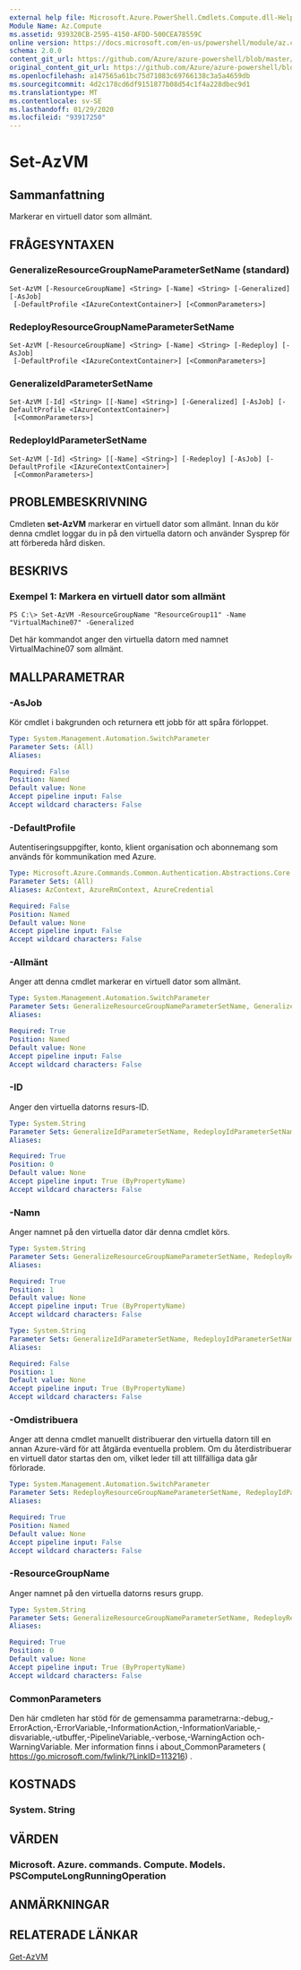 ```yaml
---
external help file: Microsoft.Azure.PowerShell.Cmdlets.Compute.dll-Help.xml
Module Name: Az.Compute
ms.assetid: 939320CB-2595-4150-AFDD-500CEA78559C
online version: https://docs.microsoft.com/en-us/powershell/module/az.compute/set-azvm
schema: 2.0.0
content_git_url: https://github.com/Azure/azure-powershell/blob/master/src/Compute/Compute/help/Set-AzVM.md
original_content_git_url: https://github.com/Azure/azure-powershell/blob/master/src/Compute/Compute/help/Set-AzVM.md
ms.openlocfilehash: a147565a61bc75d71083c69766138c3a5a4659db
ms.sourcegitcommit: 4d2c178cd6df9151877b08d54c1f4a228dbec9d1
ms.translationtype: MT
ms.contentlocale: sv-SE
ms.lasthandoff: 01/29/2020
ms.locfileid: "93917250"
---
```

# Set-AzVM

## Sammanfattning
Markerar en virtuell dator som allmänt.

## FRÅGESYNTAXEN

### GeneralizeResourceGroupNameParameterSetName (standard)
```
Set-AzVM [-ResourceGroupName] <String> [-Name] <String> [-Generalized] [-AsJob]
 [-DefaultProfile <IAzureContextContainer>] [<CommonParameters>]
```

### RedeployResourceGroupNameParameterSetName
```
Set-AzVM [-ResourceGroupName] <String> [-Name] <String> [-Redeploy] [-AsJob]
 [-DefaultProfile <IAzureContextContainer>] [<CommonParameters>]
```

### GeneralizeIdParameterSetName
```
Set-AzVM [-Id] <String> [[-Name] <String>] [-Generalized] [-AsJob] [-DefaultProfile <IAzureContextContainer>]
 [<CommonParameters>]
```

### RedeployIdParameterSetName
```
Set-AzVM [-Id] <String> [[-Name] <String>] [-Redeploy] [-AsJob] [-DefaultProfile <IAzureContextContainer>]
 [<CommonParameters>]
```

## PROBLEMBESKRIVNING
Cmdleten **set-AzVM** markerar en virtuell dator som allmänt.
Innan du kör denna cmdlet loggar du in på den virtuella datorn och använder Sysprep för att förbereda hård disken.

## BESKRIVS

### Exempel 1: Markera en virtuell dator som allmänt
```
PS C:\> Set-AzVM -ResourceGroupName "ResourceGroup11" -Name "VirtualMachine07" -Generalized
```

Det här kommandot anger den virtuella datorn med namnet VirtualMachine07 som allmänt.

## MALLPARAMETRAR

### -AsJob
Kör cmdlet i bakgrunden och returnera ett jobb för att spåra förloppet.

```yaml
Type: System.Management.Automation.SwitchParameter
Parameter Sets: (All)
Aliases:

Required: False
Position: Named
Default value: None
Accept pipeline input: False
Accept wildcard characters: False
```

### -DefaultProfile
Autentiseringsuppgifter, konto, klient organisation och abonnemang som används för kommunikation med Azure.

```yaml
Type: Microsoft.Azure.Commands.Common.Authentication.Abstractions.Core.IAzureContextContainer
Parameter Sets: (All)
Aliases: AzContext, AzureRmContext, AzureCredential

Required: False
Position: Named
Default value: None
Accept pipeline input: False
Accept wildcard characters: False
```

### -Allmänt
Anger att denna cmdlet markerar en virtuell dator som allmänt.

```yaml
Type: System.Management.Automation.SwitchParameter
Parameter Sets: GeneralizeResourceGroupNameParameterSetName, GeneralizeIdParameterSetName
Aliases:

Required: True
Position: Named
Default value: None
Accept pipeline input: False
Accept wildcard characters: False
```

### -ID
Anger den virtuella datorns resurs-ID.

```yaml
Type: System.String
Parameter Sets: GeneralizeIdParameterSetName, RedeployIdParameterSetName
Aliases:

Required: True
Position: 0
Default value: None
Accept pipeline input: True (ByPropertyName)
Accept wildcard characters: False
```

### -Namn
Anger namnet på den virtuella dator där denna cmdlet körs.

```yaml
Type: System.String
Parameter Sets: GeneralizeResourceGroupNameParameterSetName, RedeployResourceGroupNameParameterSetName
Aliases:

Required: True
Position: 1
Default value: None
Accept pipeline input: True (ByPropertyName)
Accept wildcard characters: False
```

```yaml
Type: System.String
Parameter Sets: GeneralizeIdParameterSetName, RedeployIdParameterSetName
Aliases:

Required: False
Position: 1
Default value: None
Accept pipeline input: True (ByPropertyName)
Accept wildcard characters: False
```

### -Omdistribuera
Anger att denna cmdlet manuellt distribuerar den virtuella datorn till en annan Azure-värd för att åtgärda eventuella problem.
Om du återdistribuerar en virtuell dator startas den om, vilket leder till att tillfälliga data går förlorade.

```yaml
Type: System.Management.Automation.SwitchParameter
Parameter Sets: RedeployResourceGroupNameParameterSetName, RedeployIdParameterSetName
Aliases:

Required: True
Position: Named
Default value: None
Accept pipeline input: False
Accept wildcard characters: False
```

### -ResourceGroupName
Anger namnet på den virtuella datorns resurs grupp.

```yaml
Type: System.String
Parameter Sets: GeneralizeResourceGroupNameParameterSetName, RedeployResourceGroupNameParameterSetName
Aliases:

Required: True
Position: 0
Default value: None
Accept pipeline input: True (ByPropertyName)
Accept wildcard characters: False
```

### CommonParameters
Den här cmdleten har stöd för de gemensamma parametrarna:-debug,-ErrorAction,-ErrorVariable,-InformationAction,-InformationVariable,-disvariable,-utbuffer,-PipelineVariable,-verbose,-WarningAction och-WarningVariable. Mer information finns i about_CommonParameters ( https://go.microsoft.com/fwlink/?LinkID=113216) .

## KOSTNADS

### System. String

## VÄRDEN

### Microsoft. Azure. commands. Compute. Models. PSComputeLongRunningOperation

## ANMÄRKNINGAR

## RELATERADE LÄNKAR

[Get-AzVM](./Get-AzVM.md)


